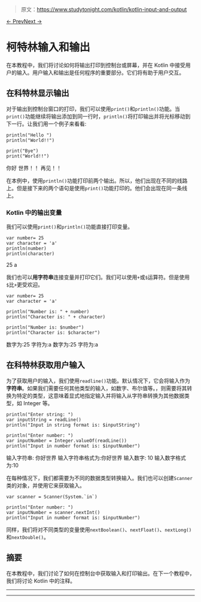 > 原文：<https://www.studytonight.com/kotlin/kotlin-input-and-output>

[← Prev](/kotlin/kotlin-operators "Kotlin Operators")[Next →](/kotlin/kotlin-comments "Kotlin Comments")

# 柯特林输入和输出

在本教程中，我们将讨论如何将输出打印到控制台或屏幕，并在 Kotlin 中接受用户的输入。用户输入和输出是任何程序的重要部分。它们将有助于用户交互。

## 在科特林显示输出

对于输出到控制台窗口的打印，我们可以使用`print()`和`println()`功能。当`print()`功能继续将输出添加到同一行时，`println()`将打印输出并将光标移动到下一行。让我们用一个例子来看看:

```
println("Hello ")
println("World!!")

print("Bye")
print("World!!")
```

你好
世界！！
再见！！

在本例中，使用`println()`功能打印前两个输出。所以，他们出现在不同的线路上。但是接下来的两个语句是使用`print()`功能打印的。他们会出现在同一条线上。

### Kotlin 中的输出变量

我们可以使用`print()`和`println()`功能直接打印变量。

```
var number= 25
var character = 'a'
println(number)
println(character)
```

25
a

我们也可以**用字符串**连接变量并打印它们。我们可以使用`+`或`$`运算符。但是使用`$`比`+`更受欢迎。

```
var number= 25
var character = 'a'

println("Number is: " + number)
println("Character is: " + character)

println("Number is: $number")
println("Character is: $character")
```

数字为:25
字符为:a
数字为:25
字符为:a

## 在科特林获取用户输入

为了获取用户的输入，我们使用`readline()`功能。默认情况下，它会将输入作为**字符串**。如果我们需要任何其他类型的输入，如数字、布尔值等。，则需要将其转换为特定的类型，这意味着显式地指定输入并将输入从字符串转换为其他数据类型，如 Integer 等。

```
println("Enter string: ")
var inputString = readLine()
println("Input in string format is: $inputString")

println("Enter number: ")
var inputNumber = Integer.valueOf(readLine())
println("Input in number format is: $inputNumber")
```

输入字符串:
你好世界
输入字符串格式为:你好世界
输入数字:
10
输入数字格式为:10

在每种情况下，我们都需要为不同的数据类型转换输入。我们也可以创建`Scanner`类的对象，并使用它来获取输入。

```
var scanner = Scanner(System.`in`)

println("Enter number: ")
var inputNumber = scanner.nextInt()
println("Input in number format is: $inputNumber")
```

同样，我们将对不同类型的变量使用`nextBoolean()`、`nextFloat()`、`nextLong()`和`nextDouble()`。

## 摘要

在本教程中，我们讨论了如何在控制台中获取输入和打印输出。在下一个教程中，我们将讨论 Kotlin 中的注释。

* * *

* * *